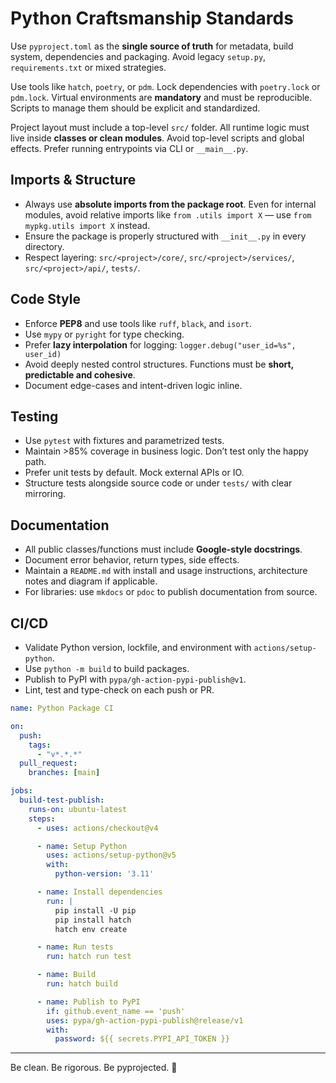 # Python Craftsmanship Standards

Use `pyproject.toml` as the **single source of truth** for metadata, build system, dependencies and packaging. Avoid legacy `setup.py`, `requirements.txt` or mixed strategies.

Use tools like `hatch`, `poetry`, or `pdm`. Lock dependencies with `poetry.lock` or `pdm.lock`. Virtual environments are **mandatory** and must be reproducible. Scripts to manage them should be explicit and standardized.

Project layout must include a top-level `src/` folder. All runtime logic must live inside **classes or clean modules**. Avoid top-level scripts and global effects. Prefer running entrypoints via CLI or `__main__.py`.

## Imports & Structure

- Always use **absolute imports from the package root**. Even for internal modules, avoid relative imports like `from .utils import X` — use `from mypkg.utils import X` instead.
- Ensure the package is properly structured with `__init__.py` in every directory.
- Respect layering: `src/<project>/core/`, `src/<project>/services/`, `src/<project>/api/`, `tests/`.

## Code Style

- Enforce **PEP8** and use tools like `ruff`, `black`, and `isort`.
- Use `mypy` or `pyright` for type checking.
- Prefer **lazy interpolation** for logging: `logger.debug("user_id=%s", user_id)`
- Avoid deeply nested control structures. Functions must be **short, predictable and cohesive**.
- Document edge-cases and intent-driven logic inline.

## Testing

- Use `pytest` with fixtures and parametrized tests.
- Maintain >85% coverage in business logic. Don’t test only the happy path.
- Prefer unit tests by default. Mock external APIs or IO.
- Structure tests alongside source code or under `tests/` with clear mirroring.

## Documentation

- All public classes/functions must include **Google-style docstrings**.
- Document error behavior, return types, side effects.
- Maintain a `README.md` with install and usage instructions, architecture notes and diagram if applicable.
- For libraries: use `mkdocs` or `pdoc` to publish documentation from source.

## CI/CD

- Validate Python version, lockfile, and environment with `actions/setup-python`.
- Use `python -m build` to build packages.
- Publish to PyPI with `pypa/gh-action-pypi-publish@v1`.
- Lint, test and type-check on each push or PR.

```yaml
name: Python Package CI

on:
  push:
    tags:
      - "v*.*.*"
  pull_request:
    branches: [main]

jobs:
  build-test-publish:
    runs-on: ubuntu-latest
    steps:
      - uses: actions/checkout@v4

      - name: Setup Python
        uses: actions/setup-python@v5
        with:
          python-version: '3.11'

      - name: Install dependencies
        run: |
          pip install -U pip
          pip install hatch
          hatch env create

      - name: Run tests
        run: hatch run test

      - name: Build
        run: hatch build

      - name: Publish to PyPI
        if: github.event_name == 'push'
        uses: pypa/gh-action-pypi-publish@release/v1
        with:
          password: ${{ secrets.PYPI_API_TOKEN }}
```

---

Be clean. Be rigorous. Be pyprojected. 🐍

